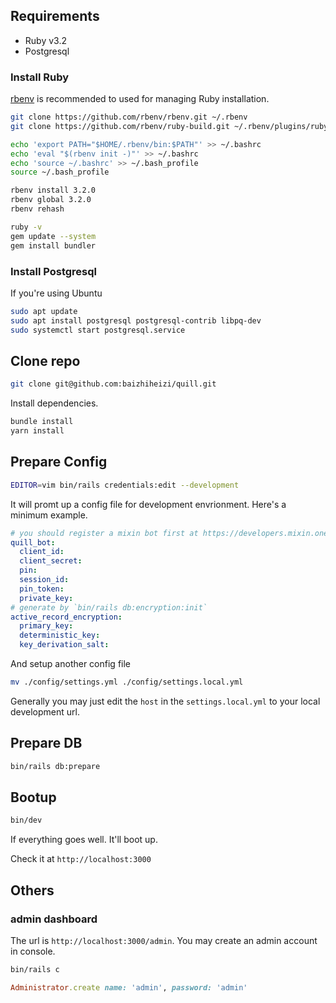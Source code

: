 ## Requirements

- Ruby v3.2
- Postgresql

### Install Ruby

[rbenv](https://github.com/rbenv/rbenv) is recommended to used for managing Ruby installation.

```bash
git clone https://github.com/rbenv/rbenv.git ~/.rbenv
git clone https://github.com/rbenv/ruby-build.git ~/.rbenv/plugins/ruby-build

echo 'export PATH="$HOME/.rbenv/bin:$PATH"' >> ~/.bashrc
echo 'eval "$(rbenv init -)"' >> ~/.bashrc
echo 'source ~/.bashrc' >> ~/.bash_profile
source ~/.bash_profile

rbenv install 3.2.0
rbenv global 3.2.0
rbenv rehash

ruby -v
gem update --system
gem install bundler
```

### Install Postgresql

If you're using Ubuntu

```bash
sudo apt update
sudo apt install postgresql postgresql-contrib libpq-dev
sudo systemctl start postgresql.service
```

## Clone repo

```bash
git clone git@github.com:baizhiheizi/quill.git
```

Install dependencies.

```bash
bundle install
yarn install
```

## Prepare Config

```bash
EDITOR=vim bin/rails credentials:edit --development
```

It will promt up a config file for development envrionment. Here's a minimum example.

```yaml
# you should register a mixin bot first at https://developers.mixin.one/dashboard
quill_bot:
  client_id:
  client_secret:
  pin:
  session_id:
  pin_token:
  private_key:
# generate by `bin/rails db:encryption:init`
active_record_encryption:
  primary_key:
  deterministic_key:
  key_derivation_salt:
```

And setup another config file

```bash
mv ./config/settings.yml ./config/settings.local.yml
```

Generally you may just edit the `host` in the `settings.local.yml` to your local development url.

## Prepare DB

```bash
bin/rails db:prepare
```

## Bootup

```bash
bin/dev
```

If everything goes well. It'll boot up.

Check it at `http://localhost:3000`

## Others

### admin dashboard

The url is `http://localhost:3000/admin`. You may create an admin account in console.

```bash
bin/rails c
```

```ruby
Administrator.create name: 'admin', password: 'admin'
```
